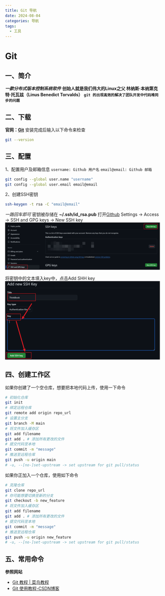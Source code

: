 ```yaml
---
title: Git 导航
date: 2024-08-04
categories: 导航
tags:
  - 工具
---
```

# Git
## 一、简介

 ***一款分布式版本控制系统软件***
**创始人就是我们伟大的Linux之父 林纳斯·本纳第克特·托瓦兹（Linus Benedict Torvalds）**
**`git 的出现高效的解决了团队开发中代码难同步的问题`**

## 二、下载

**官网：[Git](https://git-scm.com/)**
安装完成后输入以下命令来检查
```bash
git --version
```

## 三、配置

1、配置用户及邮箱信息
`username: Github 用户名`
`email@email: Github 邮箱`
```bash
git config --global user.name "username"
git config --global user.email email@email
```

2、创建SSH密钥
```baSh
ssh-keygen -t rsa -C "email@email"
```
*一路回车即可*  密钥被存储在 **~/.ssh/id_rsa.pub**
打开[Github](https://github.com)  Settings -> Access -> SSH and GPG keys -> New SSH key
![](img/note/navigation/git/git-01.png)

将密钥中的文本填入key中，点击Add SHH key
![](img/note/navigation/git/git-02.png)
## 四、创建工作区

如果你创建了一个空仓库，想要把本地代码上传，使用一下命令
```bash
# 初始化仓库
git init
# 绑定远程仓库
git remote add origin repo_url
# 设置主分支
git branch -M main
# 将文件加入缓存区
git add filename
git add . # 添加所有更改的文件
# 提交代码至本地
git commit -m "message"
# 推送至远程仓库
git push -u origin main
# -u, --[no-]set-upstream -> set upstream for git pull/status
```

如果你正加入一个仓库，使用如下命令
```bash
# 克隆仓库
git clone repo_url
# 你可能想要切换至新的分支
git checkout -b new_feature
# 将文件加入缓存区
git add filename
git add . # 添加所有更改的文件
# 提交代码至本地
git commit -m "message"
# 推送至远程仓库
git push -u origin new_feature
# -u, --[no-]set-upstream -> set upstream for git pull/status
```

## 五、常用命令

**参照网站**
* [Git 教程 | 菜鸟教程](https://www.runoob.com/git/git-tutorial.html)
* [Git 使用教程-CSDN博客](https://blog.csdn.net/qq_16027093/article/details/130503317)